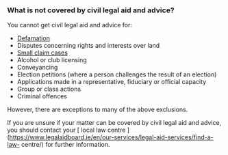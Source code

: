 ###  **What is not covered by civil legal aid and advice?**

You cannot get civil legal aid and advice for:

  * [ Defamation ](https://www.citizensinformation.ie/en/justice/civil-law/law-on-defamation/)
  * Disputes concerning rights and interests over land 
  * [ Small claim cases ](https://www.citizensinformation.ie/en/justice/courts-system/small-claims-court/)
  * Alcohol or club licensing 
  * Conveyancing 
  * Election petitions (where a person challenges the result of an election) 
  * Applications made in a representative, fiduciary or official capacity 
  * Group or class actions 
  * Criminal offences 

However, there are exceptions to many of the above exclusions.

If you are unsure if your matter can be covered by civil legal aid and advice,
you should contact your [ local law centre
](https://www.legalaidboard.ie/en/our-services/legal-aid-services/find-a-law-
centre/) for further information.
